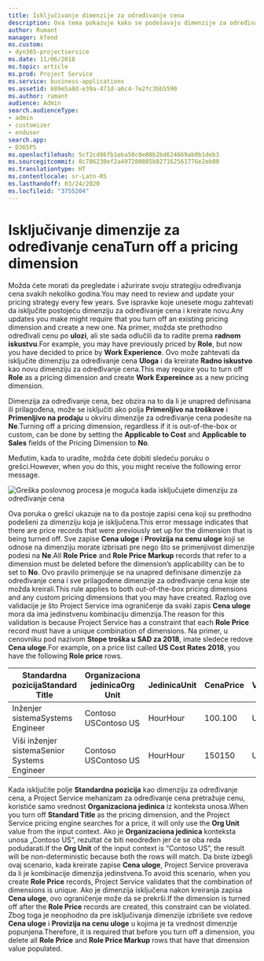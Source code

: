 ```yaml
---
title: Isključivanje dimenzije za određivanje cena
description: Ova tema pokazuje kako se podešavaju dimenzije za određivanje cena u rešenju Project Service.
author: Rumant
manager: kfend
ms.custom:
- dyn365-projectservice
ms.date: 11/06/2018
ms.topic: article
ms.prod: Project Service
ms.service: business-applications
ms.assetid: 689e5a8d-e39a-471d-a6c4-7e2fc3bb5590
ms.author: rumant
audience: Admin
search.audienceType:
- admin
- customizer
- enduser
search.app:
- D365PS
ms.openlocfilehash: 5cf2cd86fb1eba50c8e08b2bd624669ab0b1deb3
ms.sourcegitcommit: 8c786230ef2a497280885b827162561776e2eb00
ms.translationtype: HT
ms.contentlocale: sr-Latn-RS
ms.lasthandoff: 03/24/2020
ms.locfileid: "3755204"
---
```

# <a name="turn-off-a-pricing-dimension"></a><span data-ttu-id="0016a-103">Isključivanje dimenzije za određivanje cena</span><span class="sxs-lookup"><span data-stu-id="0016a-103">Turn off a pricing dimension</span></span>

<span data-ttu-id="0016a-104">Možda ćete morati da pregledate i ažurirate svoju strategiju određivanja cena svakih nekoliko godina.</span><span class="sxs-lookup"><span data-stu-id="0016a-104">You may need to review and update your pricing strategy every few years.</span></span> <span data-ttu-id="0016a-105">Sve ispravke koje unesete mogu zahtevati da isključite postojeću dimenziju za određivanje cena i kreirate novu.</span><span class="sxs-lookup"><span data-stu-id="0016a-105">Any updates you make might require that you turn off an existing pricing dimension and create a new one.</span></span> <span data-ttu-id="0016a-106">Na primer, možda ste prethodno određivali cenu po **ulozi**, ali ste sada odlučili da to radite prema **radnom iskustvu**.</span><span class="sxs-lookup"><span data-stu-id="0016a-106">For example, you may have previously priced by **Role**, but now you have decided to price by **Work Experience**.</span></span> <span data-ttu-id="0016a-107">Ovo može zahtevati da isključite dimenziju za određivanje cena **Uloga** i da kreirate **Radno iskustvo** kao novu dimenziju za određivanje cena.</span><span class="sxs-lookup"><span data-stu-id="0016a-107">This may require you to turn off **Role** as a pricing dimension and create **Work Expereince** as a new pricing dimension.</span></span> 

<span data-ttu-id="0016a-108">Dimenzija za određivanje cena, bez obzira na to da li je unapred definisana ili prilagođena, može se isključiti ako polja **Primenljivo na troškove** i **Primenljivo na prodaju** u okviru dimenzije za određivanje cena podesite na **Ne**.</span><span class="sxs-lookup"><span data-stu-id="0016a-108">Turning off a pricing dimension, regardless if it is out-of-the-box or custom, can be done by setting the **Applicable to Cost** and **Applicable to Sales** fields of the Pricing Dimension to **No**.</span></span>

<span data-ttu-id="0016a-109">Međutim, kada to uradite, možda ćete dobiti sledeću poruku o grešci.</span><span class="sxs-lookup"><span data-stu-id="0016a-109">However, when you do this, you might receive the following error message.</span></span>

![Greška poslovnog procesa je moguća kada isključujete dimenziju za određivanje cena](media/Business-Process-Error.png)


<span data-ttu-id="0016a-111">Ova poruka o grešci ukazuje na to da postoje zapisi cena koji su prethodno podešeni za dimenziju koja je isključena.</span><span class="sxs-lookup"><span data-stu-id="0016a-111">This error message indicates that there are price records that were previously set up for the dimension that is being turned off.</span></span> <span data-ttu-id="0016a-112">Sve zapise **Cena uloge** i **Provizija na cenu uloge** koji se odnose na dimenziju morate izbrisati pre nego što se primenjivost dimenzije podesi na **Ne**.</span><span class="sxs-lookup"><span data-stu-id="0016a-112">All **Role Price** and **Role Price Markup** records that refer to a dimension must be deleted before the dimension’s applicability can be to set to **No**.</span></span> <span data-ttu-id="0016a-113">Ovo pravilo primenjuje se na unapred definisane dimenzije za određivanje cena i sve prilagođene dimenzije za određivanje cena koje ste možda kreirali.</span><span class="sxs-lookup"><span data-stu-id="0016a-113">This rule applies to both out-of-the-box pricing dimensions and any custom pricing dimensions that you may have created.</span></span> <span data-ttu-id="0016a-114">Razlog ove validacije je što Project Service ima ograničenje da svaki zapis **Cena uloge** mora da ima jedinstvenu kombinaciju dimenzija.</span><span class="sxs-lookup"><span data-stu-id="0016a-114">The reason for this validation is because Project Service has a constraint that each **Role Price** record must have a unique combination of dimensions.</span></span> <span data-ttu-id="0016a-115">Na primer, u cenovniku pod nazivom **Stope troška u SAD za 2018**, imate sledeće redove **Cena uloge**.</span><span class="sxs-lookup"><span data-stu-id="0016a-115">For example, on a price list called **US Cost Rates 2018**, you have the following **Role price** rows.</span></span> 

| <span data-ttu-id="0016a-116">Standardna pozicija</span><span class="sxs-lookup"><span data-stu-id="0016a-116">Standard Title</span></span>         | <span data-ttu-id="0016a-117">Organizaciona jedinica</span><span class="sxs-lookup"><span data-stu-id="0016a-117">Org Unit</span></span>    |<span data-ttu-id="0016a-118">Jedinica</span><span class="sxs-lookup"><span data-stu-id="0016a-118">Unit</span></span>   |<span data-ttu-id="0016a-119">Cena</span><span class="sxs-lookup"><span data-stu-id="0016a-119">Price</span></span>  |<span data-ttu-id="0016a-120">Valuta</span><span class="sxs-lookup"><span data-stu-id="0016a-120">Currency</span></span>  |
| -----------------------|-------------|-------|-------|----------|
| <span data-ttu-id="0016a-121">Inženjer sistema</span><span class="sxs-lookup"><span data-stu-id="0016a-121">Systems Engineer</span></span>|<span data-ttu-id="0016a-122">Contoso US</span><span class="sxs-lookup"><span data-stu-id="0016a-122">Contoso US</span></span>|<span data-ttu-id="0016a-123">Hour</span><span class="sxs-lookup"><span data-stu-id="0016a-123">Hour</span></span>| <span data-ttu-id="0016a-124">100.</span><span class="sxs-lookup"><span data-stu-id="0016a-124">100</span></span>|<span data-ttu-id="0016a-125">USD</span><span class="sxs-lookup"><span data-stu-id="0016a-125">USD</span></span>|
| <span data-ttu-id="0016a-126">Viši inženjer sistema</span><span class="sxs-lookup"><span data-stu-id="0016a-126">Senior Systems Engineer</span></span>|<span data-ttu-id="0016a-127">Contoso US</span><span class="sxs-lookup"><span data-stu-id="0016a-127">Contoso US</span></span>|<span data-ttu-id="0016a-128">Hour</span><span class="sxs-lookup"><span data-stu-id="0016a-128">Hour</span></span>| <span data-ttu-id="0016a-129">150</span><span class="sxs-lookup"><span data-stu-id="0016a-129">150</span></span>| <span data-ttu-id="0016a-130">USD</span><span class="sxs-lookup"><span data-stu-id="0016a-130">USD</span></span>|


<span data-ttu-id="0016a-131">Kada isključite polje **Standardna pozicija** kao dimenziju za određivanje cena, a Project Service mehanizam za određivanje cena pretražuje cenu, koristiće samo vrednost **Organizaciona jedinica** iz konteksta unosa.</span><span class="sxs-lookup"><span data-stu-id="0016a-131">When you turn off **Standard Title** as the pricing dimension, and the Project Service pricing engine searches for a price, it will only use the **Org Unit** value from the input context.</span></span> <span data-ttu-id="0016a-132">Ako je **Organizaciona jedinica** konteksta unosa „Contoso US“, rezultat će biti neodređen jer će se oba reda podudarati.</span><span class="sxs-lookup"><span data-stu-id="0016a-132">If the **Org Unit** of the input context is “Contoso US”, the result will be non-deterministic because both the rows will match.</span></span> <span data-ttu-id="0016a-133">Da biste izbegli ovaj scenario, kada kreirate zapise **Cena uloge**, Project Service proverava da li je kombinacije dimenzija jedinstvena.</span><span class="sxs-lookup"><span data-stu-id="0016a-133">To avoid this scenario, when you create **Role Price** records, Project Service validates that the combination of dimensions is unique.</span></span> <span data-ttu-id="0016a-134">Ako je dimenzija isključena nakon kreiranja zapisa **Cena uloge**, ovo ograničenje može da se prekrši.</span><span class="sxs-lookup"><span data-stu-id="0016a-134">If the dimension is turned off after the **Role Price** records are created, this constraint can be violated.</span></span> <span data-ttu-id="0016a-135">Zbog toga je neophodno da pre isključivanja dimenzije izbrišete sve redove **Cena uloge** i **Provizija na cenu uloge** u kojima je ta vrednost dimenzije popunjena.</span><span class="sxs-lookup"><span data-stu-id="0016a-135">Therefore, it is required that before you turn off a dimension, you delete all **Role Price** and **Role Price Markup** rows that have that dimension value populated.</span></span>

